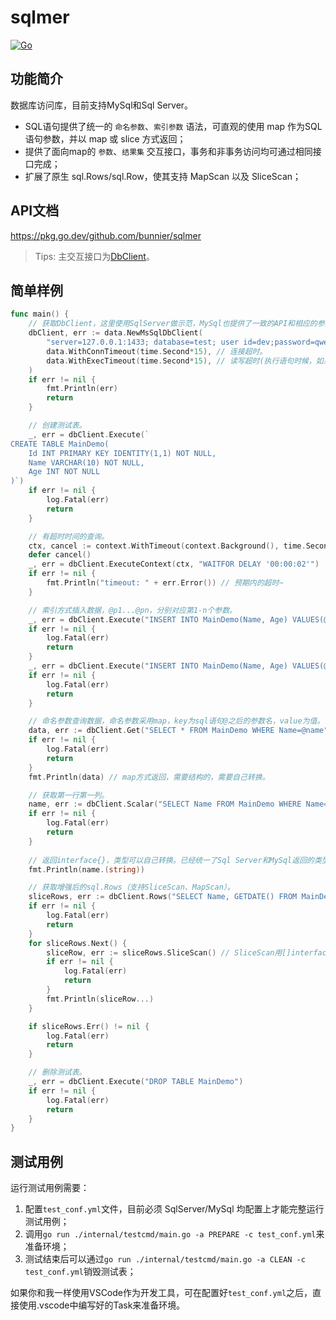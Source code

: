 # sqlmer

[![Go](https://github.com/bunnier/sqlmer/actions/workflows/go.yml/badge.svg)](https://github.com/bunnier/sqlmer/actions/workflows/go.yml)

## 功能简介

数据库访问库，目前支持MySql和Sql Server。

- SQL语句提供了统一的 `命名参数`、`索引参数` 语法，可直观的使用 map 作为SQL语句参数，并以 map 或 slice 方式返回；
- 提供了面向map的 `参数`、`结果集` 交互接口，事务和非事务访问均可通过相同接口完成；
- 扩展了原生 sql.Rows/sql.Row，使其支持 MapScan 以及 SliceScan；

## API文档

https://pkg.go.dev/github.com/bunnier/sqlmer

> Tips: 主交互接口为[DbClient](/db_client.go)。

## 简单样例

```go
func main() {
	// 获取DbClient，这里使用SqlServer做示范，MySql也提供了一致的API和相应的参数解析逻辑。
	dbClient, err := data.NewMsSqlDbClient(
		"server=127.0.0.1:1433; database=test; user id=dev;password=qwer1234;",
		data.WithConnTimeout(time.Second*15), // 连接超时。
		data.WithExecTimeout(time.Second*15), // 读写超时(执行语句时候，如果没有指定超时时间，默认用这个)。
	)
	if err != nil {
		fmt.Println(err)
		return
	}

	// 创建测试表。
	_, err = dbClient.Execute(`
CREATE TABLE MainDemo(
	Id INT PRIMARY KEY IDENTITY(1,1) NOT NULL,
	Name VARCHAR(10) NOT NULL,
	Age INT NOT NULL
)`)
	if err != nil {
		log.Fatal(err)
		return
	}

	// 有超时时间的查询。
	ctx, cancel := context.WithTimeout(context.Background(), time.Second*1)
	defer cancel()
	_, err = dbClient.ExecuteContext(ctx, "WAITFOR DELAY '00:00:02'")
	if err != nil {
		fmt.Println("timeout: " + err.Error()) // 预期内的超时~
	}

	// 索引方式插入数据，@p1...@pn，分别对应第1-n个参数。
	_, err = dbClient.Execute("INSERT INTO MainDemo(Name, Age) VALUES(@p1, @p2)", "rui", 1)
	if err != nil {
		log.Fatal(err)
		return
	}
	_, err = dbClient.Execute("INSERT INTO MainDemo(Name, Age) VALUES(@p1, @p2)", "bao", 2)
	if err != nil {
		log.Fatal(err)
		return
	}

	// 命名参数查询数据，命名参数采用map，key为sql语句@之后的参数名，value为值。
	data, err := dbClient.Get("SELECT * FROM MainDemo WHERE Name=@name", map[string]interface{}{"name": "rui"})
	if err != nil {
		log.Fatal(err)
		return
	}
	fmt.Println(data) // map方式返回，需要结构的，需要自己转换。

	// 获取第一行第一列。
	name, err := dbClient.Scalar("SELECT Name FROM MainDemo WHERE Name=@p1", "rui")
	if err != nil {
		log.Fatal(err)
		return
	}
	
	// 返回interface{}，类型可以自己转换。已经统一了Sql Server和MySql返回的类型（注意：Decimal使用string返回）。
	fmt.Println(name.(string)) 

	// 获取增强后的sql.Rows（支持SliceScan、MapScan）。
	sliceRows, err := dbClient.Rows("SELECT Name, GETDATE() FROM MainDemo WHERE Name IN (@p1, @p2)", "rui", "bao")
	if err != nil {
		log.Fatal(err)
		return
	}
	for sliceRows.Next() {
		sliceRow, err := sliceRows.SliceScan() // SliceScan用[]interface{}方式返回。
		if err != nil {
			log.Fatal(err)
			return
		}
		fmt.Println(sliceRow...)
	}

	if sliceRows.Err() != nil {
		log.Fatal(err)
		return
	}

	// 删除测试表。
	_, err = dbClient.Execute("DROP TABLE MainDemo")
	if err != nil {
		log.Fatal(err)
		return
	}
}
```

## 测试用例

运行测试用例需要：

1. 配置`test_conf.yml`文件，目前必须 SqlServer/MySql 均配置上才能完整运行测试用例；
2. 调用`go run ./internal/testcmd/main.go -a PREPARE -c test_conf.yml`来准备环境；
3. 测试结束后可以通过`go run ./internal/testcmd/main.go -a CLEAN -c test_conf.yml`销毁测试表；

如果你和我一样使用VSCode作为开发工具，可在配置好`test_conf.yml`之后，直接使用.vscode中编写好的Task来准备环境。
